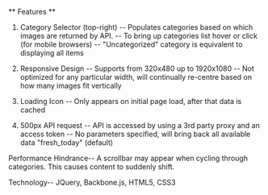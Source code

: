 ** Features **

1) Category Selector (top-right)
   -- Populates categories based on which images are returned by API.
   -- To bring up categories list hover or click (for mobile browsers) 
   -- "Uncategorized" category is equivalent to displaying all items

2) Responsive Design 
   -- Supports from 320x480 up to 1920x1080
   -- Not optimized for any particular width, 
      will continually re-centre based on how many images fit vertically 
	  
3) Loading Icon
   -- Only appears on initial page load, 
      after that data is cached 
	 
4) 500px API request
   -- API is accessed by using a 3rd party proxy and an access token
   -- No parameters specified, 
      will bring back all available data "fresh_today" (default)  
 
Performance Hindrance--
  A scrollbar may appear when cycling through categories. 
  This causes content to suddenly shift.  

Technology--
JQuery, Backbone.js, HTML5, CSS3
